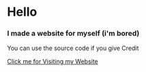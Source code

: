 # Hello

### I made a website for myself (i'm bored)

You can use the source code if you give Credit

[Click me for Visiting my Website](https://mal1kore1ss.github.io/)
